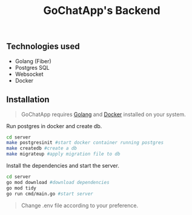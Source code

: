 <h1 align="center">GoChatApp's Backend</h1>
<br/>

## Technologies used
* Golang (Fiber)
* Postgres SQL
* Websocket
* Docker

## Installation

> GoChatApp requires [Golang](https://go.dev) and [Docker](https://docs.docker.com/get-docker) installed on your system.

Run postgres in docker and create db.

```sh
cd server
make postgresinit #start docker container running postgres
make createdb #create a db 
make migrateup #apply migration file to db
```

Install the dependencies and start the server.

```sh
cd server
go mod download #download dependencies
go mod tidy
go run cmd/main.go #start server
```
> Change .env file according to your preference.
